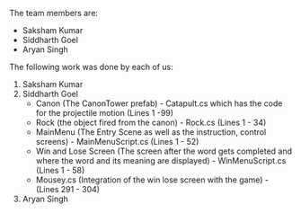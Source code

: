 The team members are:
- Saksham Kumar
- Siddharth Goel
- Aryan Singh

The following work was done by each of us:
1. Saksham Kumar
2. Siddharth Goel
    - Canon (The CanonTower prefab) - Catapult.cs which has the code for the projectile motion (Lines 1 -99)
    - Rock (the object fired from the canon) - Rock.cs (Lines 1 - 34)
    - MainMenu (The Entry Scene as well as the instruction, control screens) - MainMenuScript.cs (Lines 1 - 52)
    - Win and Lose Screen (The screen after the word gets completed and where the word and its meaning are displayed) - WinMenuScript.cs (Lines 1 - 58)
    - Mousey.cs (Integration of the win lose screen with the game) - (Lines 291 - 304) 
3. Aryan Singh 
